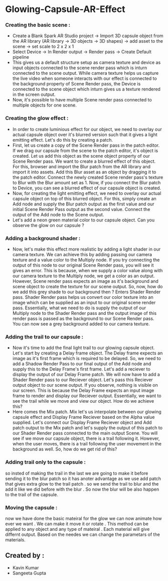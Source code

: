 # Glowing-Capsule-AR-Effect

### Creating the basic scene : 
 - Create a Blank Spark AR Studio project -> Import 3D capsule object from the AR library (AR library -> 3D objects -> 3D shapes) -> add asset to the scene -> set scale to 2 x 2 x 1
 - Select Device -> In Render output -> Render pass -> Create Default pipeline
 - This gives us a default structure setup as camera texture and device as input objects connected to the scene render pass which is inturn connected to the scene output. While camera texture helps us capture the live video when someone interacts with our effect is connected to the background property of Scene Render pass, the Device is connected to the scene object which inturn gives us a texture rendered in the screen output.
 - Now, it's possible to have multiple Scene render pass connected to multiple objects for one scene. 
 
 
 ### Creating the glow effect : 
 - In order to create luminious effect for our object, we need to overlay our actual capsule object over it's blurred version such that it gives a light emitting effect. Let's do this by creating a patch. 
 - First, let us create a copy of the Scene Render pass in the patch editor. If we drag our capsule from the scene to the patch editor, it's object is created. Let us add this object as the scene object property of our Scene Render pass. We want to create a blurred effect of this object. For this, browser and import the Blur patch from the AR library and import it into assets. Add this Blur asset as an object by dragging it to the patch editor. Connect the newly created Scene render pass's texture to Blur with the Blur amount set as 1. Now, if you connect the Blur patch to Device, you can see a blurred effect of our capsule object is created. 
 - Now, for creating the light emitting effect, we need to overlay our actual capsule object on top of this blurred object. For this, simply create an Add node and supply the Blur patch output as the first value and our initial Scene Render Pass output as the second value. Connect the output of the Add node to the Scene output.
 - Let's add a neon green material color to our capsule object. Can you observe the glow on our capsule ? 
 
 ### Adding a background shader : 
 - Now, let's make this effect more realistic by adding a light shader in our camera texture. We can achieve this by adding passing our camera texture and a value color to the Multiply node. If you try connecting the output of this node to our original Scene Render pass, you will see it gives an error. This is because, when we supply a color value along with our camera texture to the Multiply node, we get a color as an output. However, Scene render pass expects an image as it's background and scene object to create the texture for our scene output. So, now, how do we add this grey shade to our background then ? Enters Shader Render pass. Shader Render pass helps us convert our color texture into an image which can be supplied as an input to our original scene render pass. Essentially, what we need to do is supply the output of our Multiply node to the Shader Render pass and the output image of this render pass is passed as the background to our Scene Render pass. You can now see a grey background added to our camera texture.
 
 ### Adding the trail to our capsule : 
- Now it's time to add the final light trail to our glowing capsule object. Let's start by creating a Delay frame object. The Delay frame expects an image as it's first frame which is required to be delayed. So, we need to add a Shadow Render Pass to our final output of the Add node and supply this to the Delay Frame's first frame. Let's add a reciever to display the output of our Delay Frame patch. We will now have to add a Shader Render pass to our Reciever object. Let's pass this Reciever output object to our scene output. If you observe, nothing is visible on our screen. This is because the Delay Frame expects an input image frame to render and display our Reciever output. Essentially, we want to see the trail while we move and view our object. How do we achieve this? 
- Here comes the Mix patch. Mix let's us interpolate between our glowing capsule effect and Display Frame Reciever based on the Alpha value supplied. Let's connect our Display Frame Reciever object and Add patch output to the Mix patch and let's supply the output of this patch to our Shader Render pass connected to the main output Scene. You will see if we move our capsule object, there is a trail following it. However, when the user moves, there is a trail following the user movement in the background as well. So, how do we get rid of this?

### Adding trail only to the capsule :
so insted of making the trail in the last we are going to make it before sending it to the blur patch so it has anoter advantage as we use add patch that gives extra glow to the trail patch . so we send the trail to blur and the add it like we did before with the blur . So now the blur will be also happen to the trail of the capsule. 

### Moving the capsule  :
now we have done the basic mateiral for the glow we can now animate how ever we want . We can make it move it or rotate . This method can be applied to any object and any type of mateiral . Each material will give differnt output. Based on the needes we can change the parametars of the materials. 

## Created by : 
* Kavin Kumar
* Sangeeta Gupta
